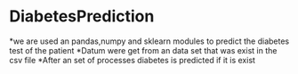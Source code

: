 # DiabetesPrediction
*we are used an pandas,numpy and sklearn modules to predict the diabetes test of the patient
*Datum were get from an data set that was exist in the csv file
*After an set of processes diabetes is predicted if it is exist

